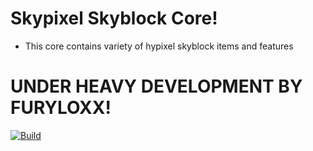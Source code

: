 # Skypixel Skyblock Core!
- This core contains variety of hypixel skyblock items and features

# UNDER HEAVY DEVELOPMENT BY FURYLOXX!

[![Build](https://github.com/dumbo-the-developer/GodSpunkySkyblockCore/actions/workflows/maven.yml/badge.svg)](https://github.com/dumbo-the-developer/GodSpunkySkyblockCore/actions/workflows/maven.yml)
